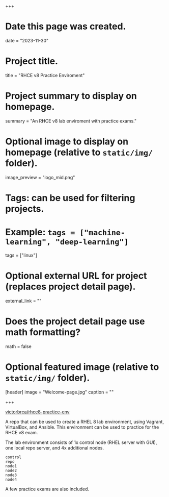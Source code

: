 +++
# Date this page was created.
date = "2023-11-30"

# Project title.
title = "RHCE v8 Practice Enviroment"

# Project summary to display on homepage.
summary = "An RHCE v8 lab enviroment with practice exams."

# Optional image to display on homepage (relative to `static/img/` folder).
image_preview = "logo_mid.png"

# Tags: can be used for filtering projects.
# Example: `tags = ["machine-learning", "deep-learning"]`
tags = ["linux"]

# Optional external URL for project (replaces project detail page).
external_link = ""

# Does the project detail page use math formatting?
math = false

# Optional featured image (relative to `static/img/` folder).
[header]
image = "Welcome-page.jpg"
caption = ""

+++


[victorbrca/rhce8-practice-env](https://github.com/victorbrca/rhce8-practice-env)

A repo that can be used to create a RHEL 8 lab environment, using Vagrant, VirtualBox, and Ansible. This environment can be used to practice for the RHCE v8 exam.

The lab environment consists of 1x control node (RHEL server with GUI), one local repo server, and 4x additional nodes.

    control
    repo
    node1
    node2
    node3
    node4

A few practice exams are also included.
